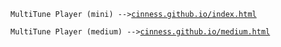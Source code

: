 `MultiTune Player (mini) -->`<a href="https://cinness.github.io/index.html">`cinness.github.io/index.html`</a>

`MultiTune Player (medium) -->`<a href="https://cinness.github.io/medium.html">`cinness.github.io/medium.html`</a>
